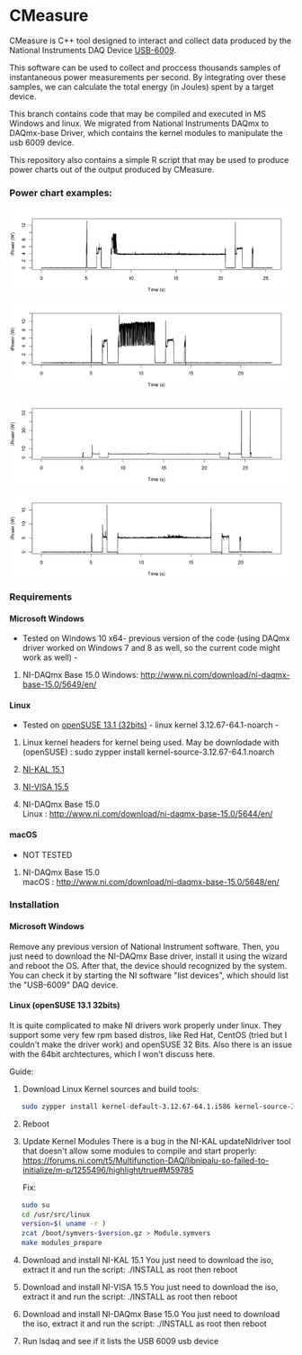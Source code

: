 # CMeasure

CMeasure is C++ tool designed to interact and collect data produced by the
National Instruments DAQ Device [USB-6009](http://www.ni.com/pt-br/support/model.usb-6009.html).

This software can be used to collect and proccess thousands samples of 
instantaneous power measurements per second. By integrating over these
samples, we can calculate the total energy (in Joules) spent by a target
device. 

This branch contains code that may be compiled and executed in MS Windows and
linux. We migrated from National Instruments DAQmx to DAQmx-base Driver, which
contains the kernel modules to manipulate the usb 6009 device.


This repository also contains a simple R script that may be used to produce power charts
out of the output produced by CMeasure.

### Power chart examples:
![Sample 1](/docs/sample1.png)

![Sample 2](/docs/sample2.png)

![Sample 3](/docs/sample3.png)

![Sample 4](/docs/sample4.png)


### Requirements


#### Microsoft Windows
 
 * Tested on Windows 10 x64- previous version of the code (using DAQmx driver worked on Windows 7 and 8 as well, so the current code might work as well) -

  1. NI-DAQmx Base 15.0 
     Windows: http://www.ni.com/download/ni-daqmx-base-15.0/5649/en/ 

#### Linux
 
 *  Tested on [openSUSE 13.1 (32bits)](https://ftp5.gwdg.de/pub/opensuse/discontinued/distribution/13.1/iso/openSUSE-13.1-DVD-i586.iso) - linux kernel 3.12.67-64.1-noarch - 

  1. Linux kernel headers for kernel being used. 
       May be downlodade with (openSUSE) : sudo zypper install kernel-source-3.12.67-64.1.noarch   

  2. [NI-KAL 15.1](http://download.ni.com/support/softlib/kal/15.1/NIKAL151.iso)   

  3. [NI-VISA 15.5](http://download.ni.com/support/softlib/visa/NI-VISA/15.5/Linux/NI-VISA-15.5.0.iso)   

  4. NI-DAQmx Base 15.0  
     Linux  : http://www.ni.com/download/ni-daqmx-base-15.0/5644/en/ 
      

#### macOS
 
 * NOT TESTED

  1. NI-DAQmx Base 15.0  
     macOS  : http://www.ni.com/download/ni-daqmx-base-15.0/5648/en/ 




### Installation



#### Microsoft Windows
Remove any previous version of National Instrument software. Then, you just need to download the NI-DAQmx Base driver,
install it using the wizard and reboot the OS. After that, the device should recognized by the system. You can check
it by starting the NI software "list devices", which should list the "USB-6009" DAQ device. 

#### Linux (openSUSE 13.1 32bits)
It is quite complicated to make NI drivers work properly under linux. They support some very few rpm based distros, like
Red Hat, CentOS (tried but I couldn't make the driver work) and openSUSE 32 Bits. Also there is an issue with the 64bit 
archtectures, which I won't discuss here.

Guide:

1. Download Linux Kernel sources and build tools:
```bash
   sudo zypper install kernel-default-3.12.67-64.1.i586 kernel-source-3.12.67-64.1.noarch gcc gcc-c++
```

2. Reboot

3. Update Kernel Modules
   There is a bug in the NI-KAL updateNIdriver tool that doesn't allow some modules to compile
   and start properly:
   https://forums.ni.com/t5/Multifunction-DAQ/libnipalu-so-failed-to-initialize/m-p/1255496/highlight/true#M59785

   Fix:
```bash   
   sudo su
   cd /usr/src/linux
   version=$( uname -r )
   zcat /boot/symvers-$version.gz > Module.symvers
   make modules_prepare   
```

4. Download and install NI-KAL 15.1
   You just need to download the iso, extract it and run the script: ./INSTALL as root
   then reboot


5. Download and install NI-VISA 15.5
   You just need to download the iso, extract it and run the script: ./INSTALL as root
   then reboot


6. Download and install NI-DAQmx Base 15.0
   You just need to download the iso, extract it and run the script: ./INSTALL as root
   then reboot

7. Run lsdaq and see if it lists the USB 6009 usb device



